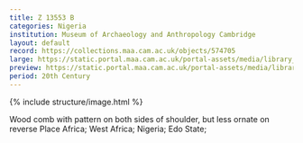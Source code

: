 ```yaml
---
title: Z 13553 B
categories: Nigeria
institution: Museum of Archaeology and Anthropology Cambridge
layout: default
record: https://collections.maa.cam.ac.uk/objects/574705
large: https://static.portal.maa.cam.ac.uk/portal-assets/media/library_images/web/878321_Z_13553.B_001.png
preview: https://static.portal.maa.cam.ac.uk/portal-assets/media/library_images/thumbnail/878321_Z_13553.B_001.png
period: 20th Century
---
```

{% include structure/image.html %}

Wood comb with pattern on both sides of shoulder, but less ornate on reverse
Place
Africa; West Africa; Nigeria; Edo State;
